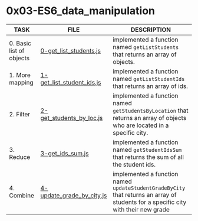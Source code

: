# 0x03-ES6_data_manipulation

| TASK                     | FILE                                                     | DESCRIPTION                                                                                                                        |
| ------------------------ | -------------------------------------------------------- | ---------------------------------------------------------------------------------------------------------------------------------- |
| 0. Basic list of objects | [0-get_list_students.js](./0-get_list_students.js)       | implemented a function named `getListStudents` that returns an array of objects.                                                   |
| 1. More mapping          | [1-get_list_student_ids.js](./1-get_list_student_ids.js) | implemented a function named `getListStudentIds` that returns an array of ids.                                                     |
| 2. Filter                | [2-get_students_by_loc.js](./2-get_students_by_loc.js)   | implemented a function named `getStudentsByLocation` that returns an array of objects who are located in a specific city.          |
| 3. Reduce                | [3-get_ids_sum.js](./3-get_ids_sum.js)                   | implemented a function named `getStudentIdsSum` that returns the sum of all the student ids.                                       |
| 4. Combine               | [4-update_grade_by_city.js](./4-update_grade_by_city.js) | implemented a function named `updateStudentGradeByCity` that returns an array of students for a specific city with their new grade |
